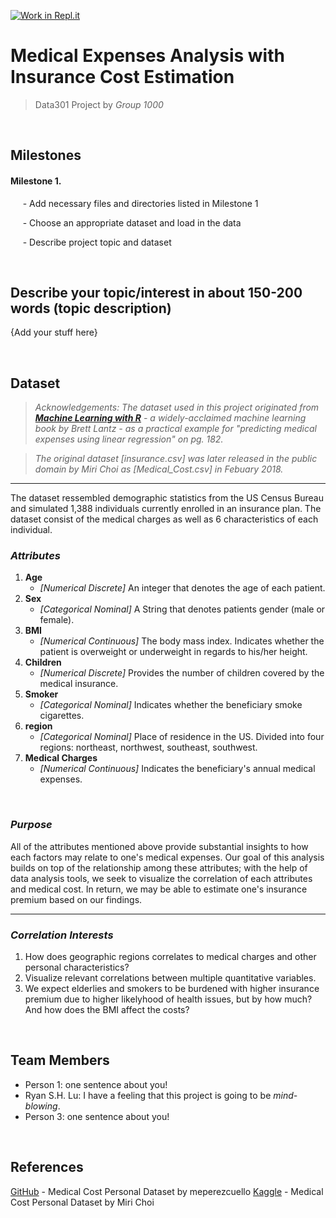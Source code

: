 [![Work in Repl.it](https://classroom.github.com/assets/work-in-replit-14baed9a392b3a25080506f3b7b6d57f295ec2978f6f33ec97e36a161684cbe9.svg)](https://classroom.github.com/online_ide?assignment_repo_id=361469&assignment_repo_type=GroupAssignmentRepo)
# Medical Expenses Analysis with Insurance Cost Estimation

> Data301 Project by *Group 1000*

&emsp;

## Milestones

#### Milestone 1.
&nbsp;&nbsp;&nbsp;&nbsp; - Add necessary files and directories listed in Milestone 1

&nbsp;&nbsp;&nbsp;&nbsp; - Choose an appropriate dataset and load in the data

&nbsp;&nbsp;&nbsp;&nbsp; - Describe project topic and dataset

&emsp;

## Describe your topic/interest in about 150-200 words (topic description)

{Add your stuff here}

&emsp;

## Dataset

> *Acknowledgements: The dataset used in this project originated from [**Machine Learning with R**](https://www.amazon.com/Machine-Learning-techniques-predictive-modeling/dp/1788295862/ref=sr_1_1?dchild=1&keywords=machine+learning+with+r+brett&qid=1613374318&sr=8-1) - a widely-acclaimed machine learning book by Brett Lantz - as a practical example for "predicting medical expenses using linear regression" on pg. 182.*

> *The original dataset [insurance.csv] was later released in the public domain by Miri Choi as [Medical_Cost.csv] in Febuary 2018.*

---

The dataset ressembled demographic statistics from the US Census Bureau and simulated 1,388 individuals currently enrolled in an insurance plan. The dataset consist of the medical charges as well as 6 characteristics of each individual.


### *Attributes*
1. **Age**
   - *[Numerical Discrete]* An integer that denotes the age of each patient.
2. **Sex**
    - *[Categorical Nominal]* A String that denotes patients gender (male or female).
3. **BMI**
    - *[Numerical Continuous]* The body mass index. Indicates whether the patient is overweight or underweight in regards to his/her height.
4. **Children**
   - *[Numerical Discrete]* Provides the number of children covered by the medical insurance.
5. **Smoker**
   - *[Categorical Nominal]* Indicates whether the beneficiary smoke cigarettes.
6. **region**
    - *[Categorical Nominal]* Place of residence in the US. Divided into four regions: northeast, northwest, southeast, southwest.
7. **Medical Charges**
   - *[Numerical Continuous]* Indicates the beneficiary's annual medical expenses.

&nbsp;

### *Purpose*
All of the attributes mentioned above provide substantial insights to how each factors may relate to one's medical expenses. Our goal of this analysis builds on top of the relationship among these attributes; with the help of data analysis tools, we seek to visualize the correlation of each attributes and medical cost. In return, we may be able to estimate one's insurance premium based on our findings.

---
### *Correlation Interests*
1. How does geographic regions correlates to medical charges and other personal characteristics?
2. Visualize relevant correlations between multiple quantitative variables.
3. We expect elderlies and smokers to be burdened with higher insurance premium due to higher likelyhood of health issues, but by how much? And how does the BMI affect the costs?


&emsp;

## Team Members

- Person 1: one sentence about you!
- Ryan S.H. Lu: I have a feeling that this project is going to be *mind-blowing*.
- Person 3: one sentence about you!

&emsp;

## References

[GitHub](https://gist.github.com/meperezcuello/82a9f1c1c473d6585e750ad2e3c05a41) - Medical Cost Personal Dataset by meperezcuello
[Kaggle](https://www.kaggle.com/mirichoi0218/insurance) - Medical Cost Personal Dataset by Miri Choi